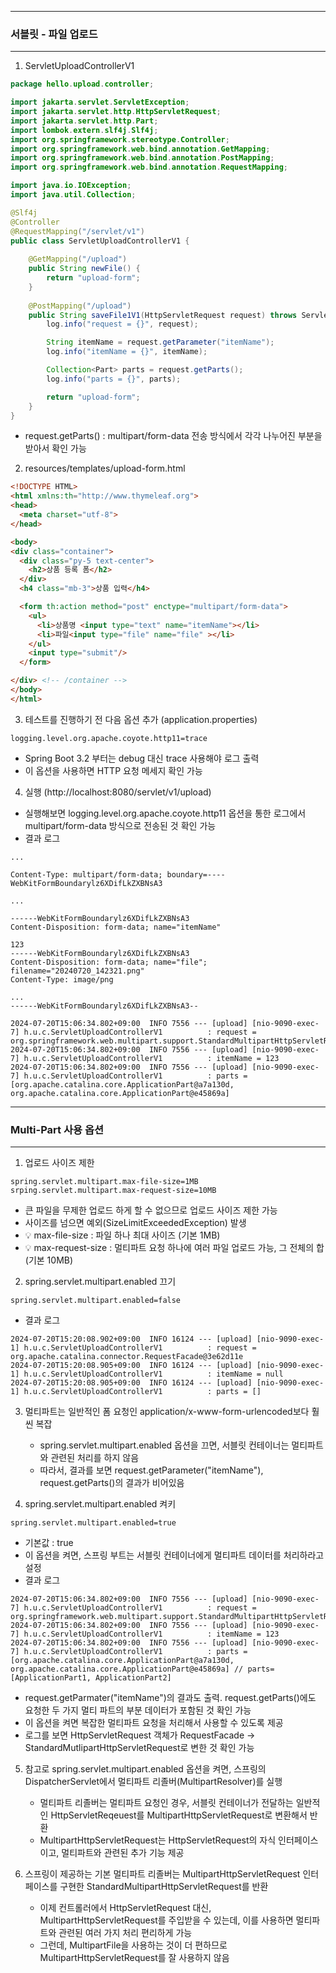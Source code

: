 -----
### 서블릿 - 파일 업로드
-----
1. ServletUploadControllerV1
```java
package hello.upload.controller;

import jakarta.servlet.ServletException;
import jakarta.servlet.http.HttpServletRequest;
import jakarta.servlet.http.Part;
import lombok.extern.slf4j.Slf4j;
import org.springframework.stereotype.Controller;
import org.springframework.web.bind.annotation.GetMapping;
import org.springframework.web.bind.annotation.PostMapping;
import org.springframework.web.bind.annotation.RequestMapping;

import java.io.IOException;
import java.util.Collection;

@Slf4j
@Controller
@RequestMapping("/servlet/v1")
public class ServletUploadControllerV1 {
    
    @GetMapping("/upload")
    public String newFile() {
        return "upload-form";
    }
    
    @PostMapping("/upload")
    public String saveFile1V1(HttpServletRequest request) throws ServletException, IOException {
        log.info("request = {}", request);

        String itemName = request.getParameter("itemName");
        log.info("itemName = {}", itemName);

        Collection<Part> parts = request.getParts();
        log.info("parts = {}", parts);

        return "upload-form";
    }
}
```
  - request.getParts() : multipart/form-data 전송 방식에서 각각 나누어진 부분을 받아서 확인 가능

2. resources/templates/upload-form.html
```html
<!DOCTYPE HTML>
<html xmlns:th="http://www.thymeleaf.org">
<head>
  <meta charset="utf-8">
</head>

<body>
<div class="container">
  <div class="py-5 text-center">
    <h2>상품 등록 폼</h2>
  </div>
  <h4 class="mb-3">상품 입력</h4>

  <form th:action method="post" enctype="multipart/form-data">
    <ul>
      <li>상품명 <input type="text" name="itemName"></li>
      <li>파일<input type="file" name="file" ></li>
    </ul>
    <input type="submit"/>
  </form>

</div> <!-- /container -->
</body>
</html>
```

3. 테스트를 진행하기 전 다음 옵션 추가 (application.properties)
```properties
logging.level.org.apache.coyote.http11=trace
```
  - Spring Boot 3.2 부터는 debug 대신 trace 사용해야 로그 출력
  - 이 옵션을 사용하면 HTTP 요청 메세지 확인 가능

4. 실행 (http://localhost:8080/servlet/v1/upload)
  - 실행해보면 logging.level.org.apache.coyote.http11 옵션을 통한 로그에서 multipart/form-data 방식으로 전송된 것 확인 가능
  - 결과 로그
```
...

Content-Type: multipart/form-data; boundary=----WebKitFormBoundarylz6XDifLkZXBNsA3

...

------WebKitFormBoundarylz6XDifLkZXBNsA3
Content-Disposition: form-data; name="itemName"

123
------WebKitFormBoundarylz6XDifLkZXBNsA3
Content-Disposition: form-data; name="file"; filename="20240720_142321.png"
Content-Type: image/png

...
------WebKitFormBoundarylz6XDifLkZXBNsA3--

2024-07-20T15:06:34.802+09:00  INFO 7556 --- [upload] [nio-9090-exec-7] h.u.c.ServletUploadControllerV1          : request = org.springframework.web.multipart.support.StandardMultipartHttpServletRequest@4bdedea
2024-07-20T15:06:34.802+09:00  INFO 7556 --- [upload] [nio-9090-exec-7] h.u.c.ServletUploadControllerV1          : itemName = 123
2024-07-20T15:06:34.802+09:00  INFO 7556 --- [upload] [nio-9090-exec-7] h.u.c.ServletUploadControllerV1          : parts = [org.apache.catalina.core.ApplicationPart@a7a130d, org.apache.catalina.core.ApplicationPart@e45869a]
```

-----
### Multi-Part 사용 옵션
-----
1. 업로드 사이즈 제한
```properties
spring.servlet.multipart.max-file-size=1MB
srping.servlet.multipart.max-request-size=10MB
```
  - 큰 파일을 무제한 업로드 하게 할 수 없으므로 업로드 사이즈 제한 가능
  - 사이즈를 넘으면 예외(SizeLimitExceededException) 발생
  - 💡 max-file-size : 파일 하나 최대 사이즈 (기본 1MB)
  - 💡 max-request-size : 멀티파트 요청 하나에 여러 파일 업로드 가능, 그 전체의 합 (기본 10MB)

2. spring.servlet.multipart.enabled 끄기
```properties
spring.servlet.multipart.enabled=false
```
  - 결과 로그
```
2024-07-20T15:20:08.902+09:00  INFO 16124 --- [upload] [nio-9090-exec-1] h.u.c.ServletUploadControllerV1          : request = org.apache.catalina.connector.RequestFacade@3e62d11e
2024-07-20T15:20:08.905+09:00  INFO 16124 --- [upload] [nio-9090-exec-1] h.u.c.ServletUploadControllerV1          : itemName = null
2024-07-20T15:20:08.905+09:00  INFO 16124 --- [upload] [nio-9090-exec-1] h.u.c.ServletUploadControllerV1          : parts = []
```

3. 멀티파트는 일반적인 폼 요청인 application/x-www-form-urlencoded보다 훨씬 복잡
   - spring.servlet.multipart.enabled 옵션을 끄면, 서블릿 컨테이너는 멀티파트와 관련된 처리를 하지 않음
   - 따라서, 결과를 보면 request.getParameter("itemName"), request.getParts()의 결과가 비어있음

4. spring.servlet.multipart.enabled 켜키
```properties
spring.servlet.multipart.enabled=true
```
  - 기본값 : true
  - 이 옵션을 켜면, 스프링 부트는 서블릿 컨테이너에게 멀티파트 데이터를 처리하라고 설정
  - 결과 로그
```
2024-07-20T15:06:34.802+09:00  INFO 7556 --- [upload] [nio-9090-exec-7] h.u.c.ServletUploadControllerV1          : request = org.springframework.web.multipart.support.StandardMultipartHttpServletRequest@4bdedea
2024-07-20T15:06:34.802+09:00  INFO 7556 --- [upload] [nio-9090-exec-7] h.u.c.ServletUploadControllerV1          : itemName = 123
2024-07-20T15:06:34.802+09:00  INFO 7556 --- [upload] [nio-9090-exec-7] h.u.c.ServletUploadControllerV1          : parts = [org.apache.catalina.core.ApplicationPart@a7a130d, org.apache.catalina.core.ApplicationPart@e45869a] // parts=[ApplicationPart1, ApplicationPart2]
```
  - request.getParmater("itemName")의 결과도 출력. request.getParts()에도 요청한 두 가지 멀티 파트의 부분 데이터가 포함된 것 확인 가능
  - 이 옵션을 켜면 복잡한 멀티파트 요청을 처리해서 사용할 수 있도록 제공
  - 로그를 보면 HttpServletRequest 객체가 RequestFacade → StandardMutlipartHttpServletRequest로 변한 것 확인 가능

5. 참고로 spring.servlet.multipart.enabled 옵션을 켜면, 스프링의 DispatcherServlet에서 멀티파트 리졸버(MultipartResolver)를 실행
   - 멀티파트 리졸버는 멀티파트 요청인 경우, 서블릿 컨테이너가 전달하는 일반적인 HttpServletReqeuest를 MultipartHttpServletRequest로 변환해서 반환
   - MultipartHttpServletRequest는 HttpServletRequest의 자식 인터페이스이고, 멀티파트와 관련된 추가 기능 제공

6. 스프링이 제공하는 기본 멀티파트 리졸버는 MultipartHttpServletRequest 인터페이스를 구현한 StandardMultipartHttpServletRequest를 반환
   - 이제 컨트롤러에서 HttpServletRequest 대신, MultipartHttpServletRequest를 주입받을 수 있는데, 이를 사용하면 멀티파트와 관련된 여러 가지 처리 편리하게 가능
   - 그런데, MultipartFile을 사용하는 것이 더 편하므로 MultipartHttpServletRequest를 잘 사용하지 않음
  
